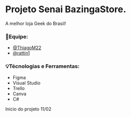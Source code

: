 # Projeto Senai BazingaStore.
A melhor loja Geek do Brasil!




 ###  💼Equipe:
* [@ThiagoM22](https://github.com/ThiagoM22)   
* [@rattin1](https://github.com/rattin1)   



###  💡Técnologias e Ferramentas:
* Figma
* Visual Studio
* Trello
* Canva
* C#


Inicio do projeto 11/02
